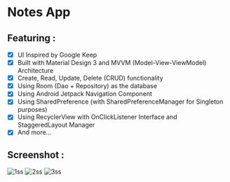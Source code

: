 # Notes App
## Featuring :
- [x] UI Inspired by Google Keep
- [x] Built with Material Design 3 and MVVM (Model-View-ViewModel) Architecture
- [x] Create, Read, Update, Delete (CRUD) functionality 
- [x] Using Room (Dao + Repository) as the database
- [x] Using Android Jetpack Navigation Component 
- [x] Using SharedPreference (with SharedPreferenceManager for Singleton purposes)
- [x] Using RecyclerView with OnClickListener Interface and StaggeredLayout Manager
- [x] And more...

## Screenshot :
![1ss](https://github.com/PutraGandaD/F-AND24001121-synrgy7-put-NotesApp-ch4/assets/54593964/55dc8243-c2bc-4ab4-9307-b9bd49056738)
![2ss](https://github.com/PutraGandaD/F-AND24001121-synrgy7-put-NotesApp-ch4/assets/54593964/616365f6-a446-4c2f-ad5d-e5ac1f10932e)
![3ss](https://github.com/PutraGandaD/F-AND24001121-synrgy7-put-NotesApp-ch4/assets/54593964/ac3c2e75-9eda-4195-a4ac-323c81dac964)



